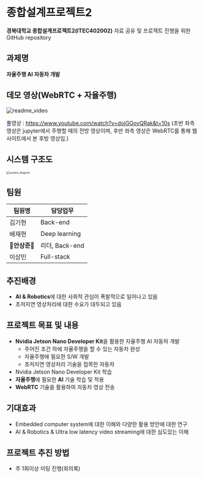 

# 종합설계프로젝트2
**경북대학교 종합설계프로젝트2(ITEC402002)** 자료 공유 및 프로젝트 진행을 위한 GitHub repository

## 과제명
**자율주행 AI 자동차 개발**

## 데모 영상(WebRTC + 자율주행)

![readme_video](https://user-images.githubusercontent.com/52579096/121768912-ca56fd00-cb9b-11eb-9069-69aac07bc92a.gif)

풀영상 : https://www.youtube.com/watch?v=dojGGovQRak&t=10s
(초반 좌측 영상은 jupyter에서 주행할 때의 전방 영상이며, 후반 좌측 영상은 WebRTC를 통해 웹 사이트에서 본 후방 영상임.)

## 시스템 구조도

<img src="https://user-images.githubusercontent.com/52579096/121769630-a5fd1f80-cb9f-11eb-8d69-706f267554a4.JPG" alt="system_diagram" style="zoom: 50%;" />

##  팀원

| 팀원명 | 담당업무 |
| ------ | ------ |
|김기현|Back-end|
|배재현|Deep learning|
|**👑안상준👑**|리더, Back-end|
|이상민|Full-stack|


## 추진배경
- **AI & Robotics**에 대한 사회적 관심이 폭발적으로 일어나고 있음
- 초저지연 영상처리에 대한 수요가 대두되고 있음

## 프로젝트 목표 및 내용
- **Nvidia Jetson Nano Developer Kit**을 활용한 자율주행 AI 자동차 개발
  - 주어진 조건 하에 자율주행을 할 수 있는 자동차 완성
  - 자율주행에 필요한 S/W 개발
  - 초저지연 영상처리 기술을 접목한 자동차
- Nvidia Jetson Nano Developer Kit 학습
- **자율주행**에 필요한 **AI** 기술 학습 및 적용
- **WebRTC** 기술을 활용하여 자동차 영상 전송

##  기대효과
- Embedded computer system에 대한 이해와 다양한 활용 방안에 대한 연구
- AI & Robotics & Ultra low latency video streaming에 대한 심도있는 이해

## 프로젝트 추진 방법
- 주 1회이상 미팅 진행(회의록)
